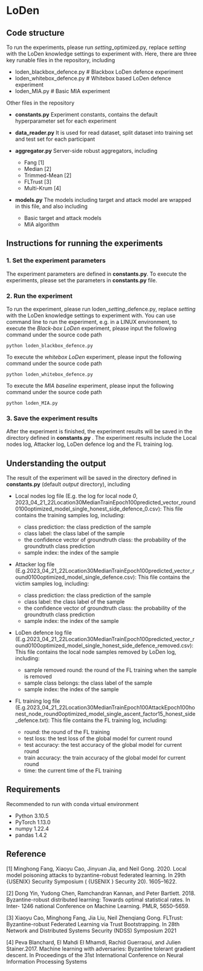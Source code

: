 # LoDen

## Code structure
To run the experiments, please run *setting*_optimized.py, replace *setting* with the LoDen knowledge settings to experiment with.
Here, there are three key runable files in the repository, including
* loden_blackbox_defence.py  # Blackbox LoDen defence experiment
* loden_whitebox_defence.py # Whitebox based LoDen defence experiment
* loden_MIA.py            # Basic MIA experiment

Other files in the repository
* __constants.py__ Experiment constants, contains the default hyperparameter set for each experiment
* __data_reader.py__ It is used for read dataset, split dataset into training set and test set for each participant
* __aggregator.py__ Server-side robust aggregators, including
  * Fang [1] 
  * Median [2] 
  * Trimmed-Mean [2]
  * FLTrust [3]
  * Multi-Krum [4]

* __models.py__ The models including target and attack model are wrapped in this file, and also including
  * Basic target and attack models
  * MIA algorithm

## Instructions for running the experiments
### 1. Set the experiment parameters
The experiment parameters are defined in __constants.py__. To execute the experiments, please set the parameters in __constants.py__ file. 

### 2. Run the experiment
To run the experiment, please run loden_*setting*_defence.py, replace *setting* with the LoDen knowledge settings to experiment with. You can use command line to run the experiment, e.g. in a LINUX environment, to execute the *Black-box LoDen* experiment, please input the following command under the source code path

```python loden_blackbox_defence.py```

To execute the *whitebox LoDen* experiment, please input the following command under the source code path

```python loden_whitebox_defence.py```

To execute the *MIA baseline* experiment, please input the following command under the source code path

```python loden_MIA.py```

### 3. Save the experiment results
After the experiment is finished, the experiment results will be saved in the directory defined in __constants.py__ . The experiment results include the Local nodes log, Attacker log, LoDen defence log and the FL training log.

## Understanding the output
The result of the experiment will be saved in the directory defined in __constants.py__ (default *output* directory), including
* Local nodes log file (E.g. the log for local node *0*, 2023_04_21_22Location30MedianTrainEpoch100predicted_vector_round0100optimized_model_single_honest_side_defence_0.csv): This file contains the training samples log, including:
  * class prediction: the class prediction of the sample
  * class label: the class label of the sample
  * the confidence vector of groundtruth class: the probability of the groundtruth class prediction
  * sample index: the index of the sample

* Attacker log file (E.g.2023_04_21_22Location30MedianTrainEpoch100predicted_vector_round0100optimized_model_single_defence.csv): This file contains the victim samples log, including:
  * class prediction: the class prediction of the sample
  * class label: the class label of the sample
  * the confidence vector of groundtruth class: the probability of the groundtruth class prediction
  * sample index: the index of the sample
  
* LoDen defence log file (E.g.2023_04_21_22Location30MedianTrainEpoch100predicted_vector_round0100optimized_model_single_honest_side_defence_removed.csv): This file contains the local node samples removed by LoDen log, including:
  * sample removed round: the round of the FL training when the sample is removed
  * sample class belongs: the class label of the sample
  * sample index: the index of the sample

* FL training log file (E.g.2023_04_21_22Location30MedianTrainEpoch100AttackEpoch100honest_node_round0optimized_model_single_ascent_factor15_honest_side_defence.txt): This file contains the FL training log, including:
  * round: the round of the FL training
  * test loss: the test loss of the global model for current round
  * test accuracy: the test accuracy of the global model for current round
  * train accuracy: the train accuracy of the global model for current round
  * time: the current time of the FL training


## Requirements
Recommended to run with conda virtual environment
* Python 3.10.5
* PyTorch 1.13.0
* numpy 1.22.4
* pandas 1.4.2

## Reference
[1] Minghong Fang, Xiaoyu Cao, Jinyuan Jia, and Neil Gong. 2020. Local model poisoning attacks to byzantine-robust federated learning. In 29th {USENIX} Security Symposium ( {USENIX } Security 20). 1605–1622.

[2] Dong Yin, Yudong Chen, Ramchandran Kannan, and Peter Bartlett. 2018. Byzantine-robust distributed learning: Towards optimal statistical rates. In Inter- 1246 national Conference on Machine Learning. PMLR, 5650–5659.

[3] Xiaoyu Cao, Minghong Fang, Jia Liu, Neil Zhenqiang Gong. FLTrust: Byzantine-robust Federated Learning via Trust Bootstrapping. In 28th Network and Distributed Systems Security (NDSS) Symposium 2021

[4] Peva Blanchard, El Mahdi El Mhamdi, Rachid Guerraoui, and Julien Stainer.2017. Machine learning with adversaries: Byzantine tolerant gradient descent. In  Proceedings of the 31st International Conference on Neural Information Processing Systems

